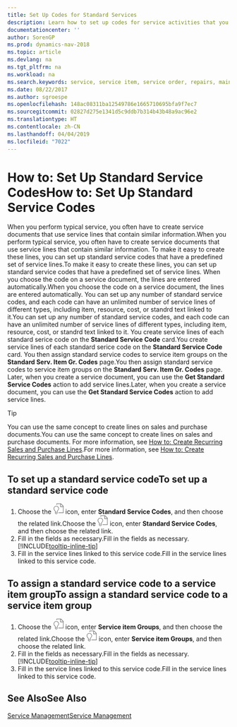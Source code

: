 ```yaml
---
title: Set Up Codes for Standard Services
description: Learn how to set up codes for service activities that you often perform.
documentationcenter: ''
author: SorenGP
ms.prod: dynamics-nav-2018
ms.topic: article
ms.devlang: na
ms.tgt_pltfrm: na
ms.workload: na
ms.search.keywords: service, service item, service order, repairs, maintenance
ms.date: 08/22/2017
ms.author: sgroespe
ms.openlocfilehash: 148ac08311ba12549786e1665710695bfa9f7ec7
ms.sourcegitcommit: 02827d275e1341d5c9ddb7b314b43b48a9ac96e2
ms.translationtype: HT
ms.contentlocale: zh-CN
ms.lasthandoff: 04/04/2019
ms.locfileid: "7022"
---
```

# <a name="how-to-set-up-standard-service-codes"></a><span data-ttu-id="81497-103">How to: Set Up Standard Service Codes</span><span class="sxs-lookup"><span data-stu-id="81497-103">How to: Set Up Standard Service Codes</span></span>
<span data-ttu-id="81497-104">When you perform typical service, you often have to create service documents that use service lines that contain similar information.</span><span class="sxs-lookup"><span data-stu-id="81497-104">When you perform typical service, you often have to create service documents that use service lines that contain similar information.</span></span> <span data-ttu-id="81497-105">To make it easy to create these lines, you can set up standard service codes that have a predefined set of service lines.</span><span class="sxs-lookup"><span data-stu-id="81497-105">To make it easy to create these lines, you can set up standard service codes that have a predefined set of service lines.</span></span> <span data-ttu-id="81497-106">When you choose the code on a service document, the lines are entered automatically.</span><span class="sxs-lookup"><span data-stu-id="81497-106">When you choose the code on a service document, the lines are entered automatically.</span></span> <span data-ttu-id="81497-107">You can set up any number of standard service codes, and each code can have an unlimited number of service lines of different types, including item, resource, cost, or standrd text linked to it.</span><span class="sxs-lookup"><span data-stu-id="81497-107">You can set up any number of standard service codes, and each code can have an unlimited number of service lines of different types, including item, resource, cost, or standrd text linked to it.</span></span> <span data-ttu-id="81497-108">You create service lines of each standard serice code on the **Standard Service Code** card.</span><span class="sxs-lookup"><span data-stu-id="81497-108">You create service lines of each standard serice code on the **Standard Service Code** card.</span></span> <span data-ttu-id="81497-109">You then assign standard service codes to service item groups on the **Standard Serv. Item Gr. Codes** page.</span><span class="sxs-lookup"><span data-stu-id="81497-109">You then assign standard service codes to service item groups on the **Standard Serv. Item Gr. Codes** page.</span></span> <span data-ttu-id="81497-110">Later, when you create a service document, you can use the **Get Standard Service Codes** action to add service lines.</span><span class="sxs-lookup"><span data-stu-id="81497-110">Later, when you create a service document, you can use the **Get Standard Service Codes** action to add service lines.</span></span>  
  
> [!Tip]
>  <span data-ttu-id="81497-111">You can use the same concept to create lines on sales and purchase documents.</span><span class="sxs-lookup"><span data-stu-id="81497-111">You can use the same concept to create lines on sales and purchase documents.</span></span> <span data-ttu-id="81497-112">For more information, see [How to: Create Recurring Sales and Purchase Lines](sales-how-work-standard-lines.md).</span><span class="sxs-lookup"><span data-stu-id="81497-112">For more information, see [How to: Create Recurring Sales and Purchase Lines](sales-how-work-standard-lines.md).</span></span>    
  
## <a name="to-set-up-a-standard-service-code"></a><span data-ttu-id="81497-113">To set up a standard service code</span><span class="sxs-lookup"><span data-stu-id="81497-113">To set up a standard service code</span></span>    
1. <span data-ttu-id="81497-114">Choose the ![Search for Page or Report](media/ui-search/search_small.png "Search for Page or Report icon") icon, enter **Standard Service Codes**, and then choose the related link.</span><span class="sxs-lookup"><span data-stu-id="81497-114">Choose the ![Search for Page or Report](media/ui-search/search_small.png "Search for Page or Report icon") icon, enter **Standard Service Codes**, and then choose the related link.</span></span>  
2. <span data-ttu-id="81497-115">Fill in the fields as necessary.</span><span class="sxs-lookup"><span data-stu-id="81497-115">Fill in the fields as necessary.</span></span> [!INCLUDE[tooltip-inline-tip](includes/tooltip-inline-tip_md.md)]  
4. <span data-ttu-id="81497-116">Fill in the service lines linked to this service code.</span><span class="sxs-lookup"><span data-stu-id="81497-116">Fill in the service lines linked to this service code.</span></span>  

## <a name="to-assign-a-standard-service-code-to-a-service-item-group"></a><span data-ttu-id="81497-117">To assign a standard service code to a service item group</span><span class="sxs-lookup"><span data-stu-id="81497-117">To assign a standard service code to a service item group</span></span>
1. <span data-ttu-id="81497-118">Choose the ![Search for Page or Report](media/ui-search/search_small.png "Search for Page or Report icon") icon, enter **Service item Groups**, and then choose the related link.</span><span class="sxs-lookup"><span data-stu-id="81497-118">Choose the ![Search for Page or Report](media/ui-search/search_small.png "Search for Page or Report icon") icon, enter **Service item Groups**, and then choose the related link.</span></span>  
2. <span data-ttu-id="81497-119">Fill in the fields as necessary.</span><span class="sxs-lookup"><span data-stu-id="81497-119">Fill in the fields as necessary.</span></span> [!INCLUDE[tooltip-inline-tip](includes/tooltip-inline-tip_md.md)]
3. <span data-ttu-id="81497-120">Fill in the service lines linked to this service code.</span><span class="sxs-lookup"><span data-stu-id="81497-120">Fill in the service lines linked to this service code.</span></span>  

## <a name="see-also"></a><span data-ttu-id="81497-121">See Also</span><span class="sxs-lookup"><span data-stu-id="81497-121">See Also</span></span>
[<span data-ttu-id="81497-122">Service Management</span><span class="sxs-lookup"><span data-stu-id="81497-122">Service Management</span></span>](service-service.md)